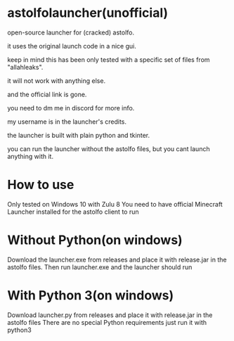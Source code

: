 # astolfolauncher(unofficial)
open-source launcher for (cracked) astolfo.

it uses the original launch code in a nice gui.

keep in mind this has been only tested with a specific set of files from "allahleaks".

it will not work with anything else.

and the official link is gone.

you need to dm me in discord for more info.

my username is in the launcher's credits.

the launcher is built with plain python and tkinter.

you can run the launcher without the astolfo files, but you cant launch anything with it.

# How to use
Only tested on Windows 10 with Zulu 8
You need to have official Minecraft Launcher installed for the astolfo client to run


# Without Python(on windows)
Download the launcher.exe from releases and place it with release.jar in the astolfo files.
Then run launcher.exe and the launcher should run


# With Python 3(on windows)
Download launcher.py from releases and place it with release.jar in the astolfo files
There are no special Python requirements just run it with python3
